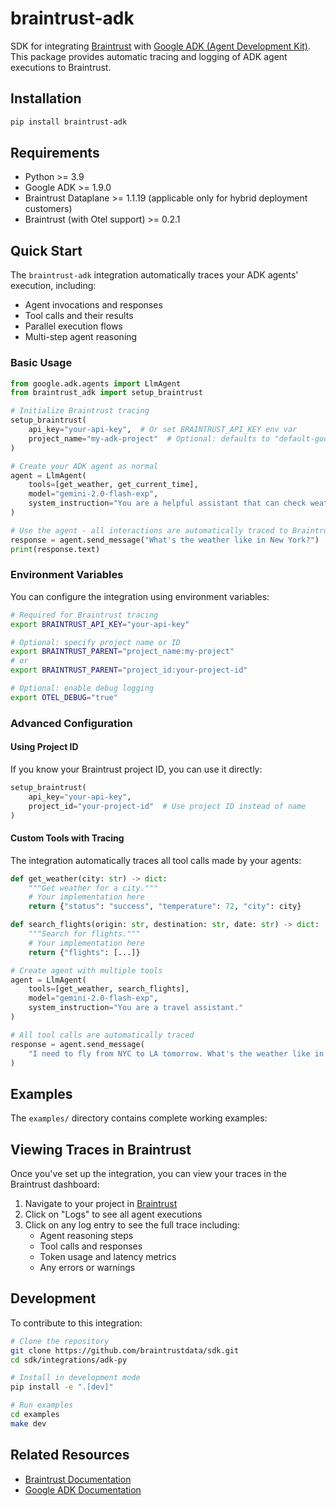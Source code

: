 # braintrust-adk

SDK for integrating [Braintrust](https://braintrust.dev) with [Google ADK (Agent Development Kit)](https://github.com/google/adk-python). This package provides automatic tracing and logging of ADK agent executions to Braintrust.

## Installation

```bash
pip install braintrust-adk
```

## Requirements

- Python >= 3.9
- Google ADK >= 1.9.0
- Braintrust Dataplane >= 1.1.19 (applicable only for hybrid deployment customers)
- Braintrust (with Otel support) >= 0.2.1

## Quick Start

The `braintrust-adk` integration automatically traces your ADK agents' execution, including:

- Agent invocations and responses
- Tool calls and their results
- Parallel execution flows
- Multi-step agent reasoning

### Basic Usage

```python
from google.adk.agents import LlmAgent
from braintrust_adk import setup_braintrust

# Initialize Braintrust tracing
setup_braintrust(
    api_key="your-api-key",  # Or set BRAINTRUST_API_KEY env var
    project_name="my-adk-project"  # Optional: defaults to "default-google-adk-py"
)

# Create your ADK agent as normal
agent = LlmAgent(
    tools=[get_weather, get_current_time],
    model="gemini-2.0-flash-exp",
    system_instruction="You are a helpful assistant that can check weather and time."
)

# Use the agent - all interactions are automatically traced to Braintrust
response = agent.send_message("What's the weather like in New York?")
print(response.text)
```

### Environment Variables

You can configure the integration using environment variables:

```bash
# Required for Braintrust tracing
export BRAINTRUST_API_KEY="your-api-key"

# Optional: specify project name or ID
export BRAINTRUST_PARENT="project_name:my-project"
# or
export BRAINTRUST_PARENT="project_id:your-project-id"

# Optional: enable debug logging
export OTEL_DEBUG="true"
```

### Advanced Configuration

#### Using Project ID

If you know your Braintrust project ID, you can use it directly:

```python
setup_braintrust(
    api_key="your-api-key",
    project_id="your-project-id"  # Use project ID instead of name
)
```

#### Custom Tools with Tracing

The integration automatically traces all tool calls made by your agents:

```python
def get_weather(city: str) -> dict:
    """Get weather for a city."""
    # Your implementation here
    return {"status": "success", "temperature": 72, "city": city}

def search_flights(origin: str, destination: str, date: str) -> dict:
    """Search for flights."""
    # Your implementation here
    return {"flights": [...]}

# Create agent with multiple tools
agent = LlmAgent(
    tools=[get_weather, search_flights],
    model="gemini-2.0-flash-exp",
    system_instruction="You are a travel assistant."
)

# All tool calls are automatically traced
response = agent.send_message(
    "I need to fly from NYC to LA tomorrow. What's the weather like in LA?"
)
```

## Examples

The `examples/` directory contains complete working examples:

## Viewing Traces in Braintrust

Once you've set up the integration, you can view your traces in the Braintrust dashboard:

1. Navigate to your project in [Braintrust](https://braintrust.dev)
2. Click on "Logs" to see all agent executions
3. Click on any log entry to see the full trace including:
   - Agent reasoning steps
   - Tool calls and responses
   - Token usage and latency metrics
   - Any errors or warnings

## Development

To contribute to this integration:

```bash
# Clone the repository
git clone https://github.com/braintrustdata/sdk.git
cd sdk/integrations/adk-py

# Install in development mode
pip install -e ".[dev]"

# Run examples
cd examples
make dev
```

## Related Resources

- [Braintrust Documentation](https://www.braintrust.dev/docs)
- [Google ADK Documentation](https://github.com/google/genai-agent-dev-kit)
